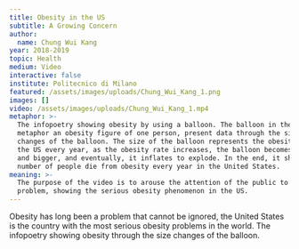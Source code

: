 ```yaml
---
title: Obesity in the US
subtitle: A Growing Concern
author:
  name: Chung Wui Kang
year: 2018-2019
topic: Health
medium: Video
interactive: false
institute: Politecnico di Milano
featured: /assets/images/uploads/Chung_Wui_Kang_1.png
images: []
video: /assets/images/uploads/Chung_Wui_Kang_1.mp4
metaphor: >-
  The infopoetry showing obesity by using a balloon. The balloon in the video
  metaphor an obesity figure of one person, present data through the size
  changes of the balloon. The size of the balloon represents the obesity rate in
  the US every year, as the obesity rate increases, the balloon becomes bigger
  and bigger, and eventually, it inflates to explode. In the end, it shows the
  number of people die from obesity every year in the United States.
meaning: >-
  The purpose of the video is to arouse the attention of the public to the
  problem, showing the serious obesity phenomenon in the US.
---
```

Obesity has long been a problem that cannot be ignored, the United States is the country with the most serious obesity problems in the world. The infopoetry showing obesity through the size changes of the balloon.
